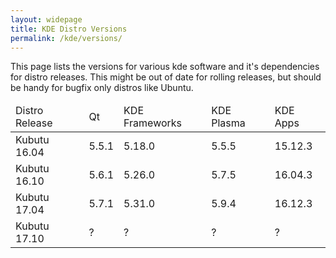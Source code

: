 ```yaml
---
layout: widepage
title: KDE Distro Versions
permalink: /kde/versions/
---
```


This page lists the versions for various kde software and it's dependencies for distro releases. This might be out of date for rolling releases, but should be handy for bugfix only distros like Ubuntu.

<table>
  <thead>
    <tr>
      <td>Distro Release</td>
      <td>Qt</td>
      <td>KDE Frameworks</td>
      <td>KDE Plasma</td>
      <td>KDE Apps</td>
    </tr>
  </thead>
  <tbody>
    <tr>
      <td>Kubutu 16.04</td>
      <td title="qt">5.5.1</td>
      <td title="frameworks">5.18.0</td>
      <td title="plasma">5.5.5</td>
      <td title="apps">15.12.3</td>
    </tr>
    <tr>
      <td>Kubutu 16.10</td>
      <td title="qt">5.6.1</td>
      <td title="frameworks">5.26.0</td>
      <td title="plasma">5.7.5</td>
      <td title="apps">16.04.3</td>
    </tr>
    <tr>
      <td>Kubutu 17.04</td>
      <td title="qt">5.7.1</td>
      <td title="frameworks">5.31.0</td>
      <td title="plasma">5.9.4</td>
      <td title="apps">16.12.3</td>
    </tr>
    <tr>
      <td>Kubutu 17.10</td>
      <td title="qt">?</td>
      <td title="frameworks">?</td>
      <td title="plasma">?</td>
      <td title="apps">?</td>
    </tr>
  </tbody>
</table>
